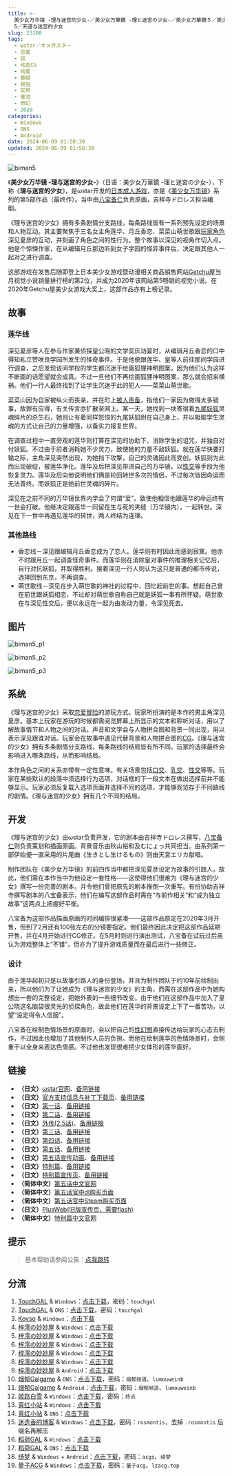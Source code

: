 ```yaml
---
title: >-
  美少女万华镜 -理与迷宫的少女-／美少女万華鏡 -理と迷宮の少女-／美少女万華鏡５／美少女萬華鏡 5／美少女万拔镜／撸出血万华镜／美少女万花筒／Biman
  5／天道与迷宫的少女
slug: 23180
tags:
  - ωstar／オメガスター
  - 恋爱
  - 拔
  - 动态CG
  - 纯爱
  - 悬疑
  - 民俗
  - 实用
  - 催泪
  - 奇幻
  - 2020
categories:
  - Windows
  - ONS
  - Android
date: 2024-06-09 01:58:30
updated: 2024-06-09 01:58:30
---
```


![biman5](https://r2.30hb.cn/vndb-img/biman5.webp)

《**美少女万华镜 -理与迷宫的少女-**》（日语：美少女万華鏡 -理と迷宮の少女-），下称《**理与迷宫的少女**》，是ωstar开发的[日本成人游戏](https://zh.wikipedia.org/wiki/日本成人遊戲)，亦是《[美少女万华镜](https://zh.wikipedia.org/wiki/美少女万华镜)》系列的第5部作品（最终作）。当中由[八宝备仁](https://zh.wikipedia.org/wiki/八宝备仁)负责原画，吉祥寺ドロレス担当编剧。

<!--more-->

《理与迷宫的少女》拥有多条剧情分支路线，每条路线皆有一系列预先设定的场景和人物互动。其主要聚焦于三名女主角莲华、月丘香恋、菜菜山萌世歌跟[玩家角色](https://zh.wikipedia.org/wiki/玩家角色)深见夏彦的互动，并刻画了角色之间的性行为。整个故事以深见的视角作切入点。他是个惊悚作家，在从编辑月丘那边听到女子学园的怪异事件后，决定跟其他人一起对之进行调查。

这部游戏在发售后随即登上日本美少女游戏暨动漫相关商品销售网站[Getchu屋](https://zh.wikipedia.org/wiki/Getchu屋)当月视觉小说销量排行榜的第2位，并成为2020年该网站第5畅销的视觉小说。在2020年Getchu屋美少女游戏大奖上，这部作品亦有上榜记录。

## 故事

### 莲华线

深见夏彦等人在参与作家兼侦探皇公晓的文学奖庆功宴时，从编辑月丘香恋的口中得知私立赞咲良学园所发生的怪奇事件。于是他便跟莲华、皇等人前往那间学园进行调查，之后发现该间学校的学生都沉迷于绘画狐狸神明图案，因为他们认为这样不断画的话愿望就会成真。不过一旦他们不再绘画狐狸神明图案，那么就会招来横祸。他们一行人最终找到了让学生沉迷于此的犯人——菜菜山萌世歌。

菜菜山因为自家被纵火而丧亲，并在町上[被人责备](https://zh.wikipedia.org/wiki/指责受害人)，指他们一家因为做得太多错事，故罪有应得，有关传言亦扩散至网上。某一天，她找到一块寄宿着[九尾妖狐](https://zh.wikipedia.org/wiki/九尾妖狐)灵魂碎片的杀生石，她则让有着同样怨恨的九尾妖狐附在自己身上，并以吸取学生灵魂的方式让自己的力量增强，以备实力报复世界。

在调查过程中一直旁观的莲华则打算在深见的协助下，消除学生的诅咒，并独自对付妖狐。不过由于前者消耗她不少灵力，致使她的力量不敌妖狐。就在莲华快要打输之际，主角深见突然出现，为她挡下攻撃，自己的灵魂因此而受创。妖狐则为此而出现破绽，被莲华净化。莲华及后把深见带进自己的万华镜，以[性交](https://zh.wikipedia.org/wiki/性交)等手段为他恢复灵力。莲华及后向他说明他们俩是轮回转世多次的情侣，不过每次皆因命运而无法善终。而妖狐正是她前世灵魂的碎片。

深见在之前不同的万华镜世界内学会了何谓“爱”。致使他相信他跟莲华的命运终有一世会打破。他继决定跟莲华一同留在生与死的夹缝（万华镜内），一起转世。深见在下一世中再遇见莲华的转世，两人终结为连理。

### 其他路线

- 香恋线－深见跟编辑月丘香恋成为了恋人。莲华则有时因此而感到寂寞。他亦不时跟月丘一起调查怪奇事件。而莲华则在消除皇对事件的推理相关记忆后，自行对抗妖狐，并取得胜利。接着深见一行人则认为这只是普通的都市传说，选择回到东京，不再调查。
- 萌世歌线－深见在步入萌世歌的神社的过程中，回忆起前世的事。想起自己曾在前世跟妖狐相恋，不过却对萌世歌自称自己就是妖狐一事有所怀疑。萌世歌在与深见性交后，便以永远在一起为由发动力量，令深见死去。

## 图片

![biman5_p1](https://r2.30hb.cn/vndb-img/biman5_p1.webp)

![biman5_p2](https://r2.30hb.cn/vndb-img/biman5_p2.webp)

![biman5_p3](https://r2.30hb.cn/vndb-img/biman5_p3.webp)

## 系统

《理与迷宫的少女》采取[恋爱冒险](https://zh.wikipedia.org/wiki/戀愛冒險)的游玩方式。玩家所扮演的是本作的男主角深见夏彦。基本上玩家在游玩的时候都需阅览屏幕上所显示的文本和聆听对话，用以了解故事情节和人物之间的对话。声音和文字会与人物拼合图和背景一同出现，用以表示深见跟谁对话。玩家会在故事中遇见代替背景和人物拼合图的[CG](https://zh.wikipedia.org/wiki/计算机图形)。《理与迷宫的少女》拥有多条剧情分支路线，每条路线的结局皆有所不同。玩家的选择最终会影响进入哪条路线，从而影响结局。

本作角色之间的关系亦带有一定性意味。有关场景包括[口交](https://zh.wikipedia.org/wiki/口交)、[乳交](https://zh.wikipedia.org/wiki/乳交)、[性交](https://zh.wikipedia.org/wiki/性交)等等。玩家在某些默认的段落中须选择行为选项，对话框的下一段文本在做出选择前并不能够显示。玩家必须反复载入选项页面并选择不同的选项，才能够观览存于不同路线的剧情。《理与迷宫的少女》拥有几个不同的结局。

## 开发

《理与迷宫的少女》由ωstar负责开发，它的剧本由吉祥寺ドロレス撰写，[八宝备仁](https://zh.wikipedia.org/wiki/八宝备仁)则负责策划和描画原画。背景音乐由秋山裕和及むにょっ共同担当。由系列第一部伊始便一直采用的片尾曲《生きとし生けるもの》则由天宮エリカ献唱。

制作团队在《美少女万华镜》的前四作当中都把深见夏彦设定为故事的引路人，故此，他们需在本作当中为他设定一套性格——这使得他们很难为《理与迷宫的少女》撰写一份完善的剧本，并令他们曾把原先的剧本推倒一次重写。有份协助吉祥寺撰写剧本的八宝备表示，他们在编写这部作品时需在“与前作相关”和“成为独立故事”这两点上把握好平衡。

八宝备为这部作品描画原画的时间编排很紧凑——这部作品原定在2020年3月开售，但到了2月还有100张左右的分镜要指定。他们最终因此决定把这部作品延期开售，并在4月开始进行CG修正。在5月时则进行演出测试，八宝备在试玩过后虽认为游戏整体上“不错”，但亦为了提升游戏质量而在最后进行一些修正。

### 设计

由于莲华起初只是以故事引路人的身份登场，并且为制作团队于约10年前绘制出来，所以他们为了让她成为《理与迷宫的少女》的主角，而需在这部作品中为她构想出一套的完整设定，把她外表的一些细节改变。由于他们在这部作品中加入了皇公晓这名脑袋很灵光的侦探角色，故此他们在莲华的背景设定上下了一番苦功，以望“设定得令人信服”。

八宝备在绘制色情场景的原画时，会以把自己的[性幻想](https://zh.wikipedia.org/wiki/性幻想)直接传达给玩家的心态去制作，不过因此也增加了其他制作人员的负担。而他在绘制莲华的色情场景时，会侧重于以全身来表达色情感。不过他也发现很难把少女体形的莲华画好。

## 链接

- **（日文）**[ωstar官网](http://www.favo-soft.jp/omega-star/)、[备用链接](http://www.omega-star.jp)
- **（日文）**[官方支持信息与补丁下载页](http://www.favo-soft.jp/omega-star/support.html)、[备用链接](http://www.omega-star.jp/support.html)
- **（日文）**[第一话](http://www.favo-soft.jp/omega-star/bimanhtml/index.html)、[备用链接](http://www.omega-star.jp/bimanhtml/index.html)
- **（日文）**[第二话](http://www.favo-soft.jp/omega-star/biman2html/index.html)、[备用链接](http://www.omega-star.jp/biman2html/index.html)
- **（日文）**[外传(2.5话)](http://www.favo-soft.jp/omega-star/bimanharuhtml/index.html)、[备用链接](http://www.omega-star.jp/bimanharuhtml/index.html)
- **（日文）**[第三话](http://www.favo-soft.jp/omega-star/biman3html/index.html)、[备用链接](http://www.omega-star.jp/biman3html/index.html)
- **（日文）**[第四话](http://www.favo-soft.jp/omega-star/biman4html/index.html)、[备用链接](http://www.omega-star.jp/biman4html/index.html)
- **（日文）**[第五话](http://www.favo-soft.jp/omega-star/biman5html/index.html)、[备用链接](http://www.omega-star.jp/biman5html/index.html)
- **（日文）**[第五话宣传动画](http://www.favo-soft.jp/omega-star/biman5html/open.html)、[备用链接](http://www.omega-star.jp/biman5html/open.html)
- **（日文）**[特别篇](http://www.favo-soft.jp/omega-star/ibun/index.html)、[备用链接](http://www.omega-star.jp/ibun/index.html)
- **（日文）**[特别篇宣传页](http://www.favo-soft.jp/omega-star/ibun_brandnew.html)、[备用链接](http://www.omega-star.jp/ibun_brandnew.html)
- **（简体中文）**[第五话中文官网](https://bishojomangekyo.com/)
- **（简体中文）**[第五话官中dl购买页面](https://www.dlsite.com/pro/work/=/product_id/VJ013799.html)
- **（简体中文）**[第五话官中Steam购买页面](https://store.steampowered.com/app/1310990)
- **（日文）**[PlusWeb(旧版宣传页，需要flash)](http://www.plus01.jp/htdocs/biman/bisyo.html)
- **（简体中文）**[特别篇中文官网](https://bishojomangekyo.com/ibun/)

## 提示

> 基本帮助请参阅公告：[点我跳转](/)

## 分流

1. [TouchGAL](https://www.touchgal.us/) & `Windows`：[点击下载](https://pan.touchgal.net/s/1wVIX)，密码：`touchgal`
2. [TouchGAL](https://www.touchgal.us/) & `ONS`：[点击下载](https://pan.touchgal.net/s/xg5HO)，密码：`touchgal`
3. [Koyso](https://koyso.com/) & `Windows`：[点击下载](https://koyso.com/game/460)
4. [梓澪の妙妙屋](https://zi0.cc/) & `Windows`：[点击下载](https://zi0.cc/d/%2C%E3%80%90ADV-%E5%86%92%E9%99%A9%E6%B8%B8%E6%88%8F%E3%80%91/%E3%80%90PC%2B%E5%AE%89%E5%8D%93%E3%80%91%E7%BE%8E%E5%B0%91%E5%A5%B3%E4%B8%87%E5%8D%8E%E9%95%9C%E7%B3%BB%E5%88%971-5/PC/5-%E7%BE%8E%E5%B0%91%E5%A5%B3%E4%B8%87%E5%8D%8E%E9%95%9C5%EF%BC%9A%E5%A4%A9%E9%81%93%E4%B8%8E%E8%BF%B7%E5%AE%AB%E7%9A%84%E5%B0%91%E5%A5%B3.zip?sign=YNL2FQTQ1F1lFY0yW0rVkPaft6VC8sBrVAVG4eZqv44=:0)
5. [梓澪の妙妙屋](https://zi0.cc/) & `Windows`：[点击下载](https://zi0.cc/.%E3%80%90%E5%A4%8F%E9%A3%8E%E3%80%91/.%E3%80%90%E5%A4%8F%E9%A3%8E-1%E3%80%91/ADV%EF%BC%88%E5%86%92%E9%99%A9%E6%B8%B8%E6%88%8F%EF%BC%89/PC%E5%A4%A7%E4%BD%9CADV%E4%B8%AD%E6%96%87%E5%8A%A8%E6%80%81%E7%BE%8E%E5%B0%91%E5%A5%B3%E4%B8%87%E5%8D%8E%E9%95%9C5%EF%BC%9A%E7%90%86%E4%B8%8E%E8%BF%B7%E5%AE%AE%E7%9A%84%E5%B0%91%E5%A5%B3?from=search)
6. [梓澪の妙妙屋](https://zi0.cc/) & `Windows`：[点击下载](https://zi0.cc/.%E3%80%90%E5%A4%8F%E9%A3%8E%E3%80%91/.%E3%80%90%E5%A4%8F%E9%A3%8E-2%E3%80%91/%E3%80%90_PC%E7%A1%AC%E7%9B%98%E3%80%91%E3%80%90%E5%AE%98%E4%B8%AD%E3%80%91%E7%BE%8E%E5%B0%91%E5%A5%B3%E4%B8%87%E5%8D%8E%E9%95%9C5%E2%80%94%E2%80%94%E7%90%86%E4%B8%8E%E8%BF%B7%E5%AE%AB%E7%9A%84%E5%B0%91%E5%A5%B3?from=search)
7. [梓澪の妙妙屋](https://zi0.cc/) & `Windows`：[点击下载](https://zi0.cc/.%E3%80%90%E5%A4%8F%E9%A3%8E%E3%80%91/.%E3%80%90%E5%A4%8F%E9%A3%8E-2%E3%80%91/%E3%80%90_PC%E7%A1%AC%E7%9B%98%E3%80%91%E3%80%90%E4%BA%91%E6%B1%89+%E8%90%8C%E4%BD%A0%E5%A6%B9%E8%81%94%E5%90%88%E6%B1%89%E5%8C%96%E3%80%91%E7%BE%8E%E5%B0%91%E5%A5%B3%E4%B8%87%E5%8D%8E%E9%95%9C5%E2%80%94%E2%80%94%E7%90%86%E4%B8%8E%E8%BF%B7%E5%AE%AB%E7%9A%84%E5%B0%91%E5%A5%B3?from=search)
8. [梓澪の妙妙屋](https://zi0.cc/) & `Windows`：[点击下载](https://zi0.cc/.%E3%80%90%E8%8E%B1%E8%8C%B5%E3%80%91/.%E3%80%90%E8%8E%B1%E8%8C%B5-1%E3%80%91/%E7%BE%8E%E5%B0%91%E5%A5%B3%E4%B8%87%E5%8D%8E%E9%95%9C5)
9. [梓澪の妙妙屋](https://zi0.cc/) & `Android`：[点击下载](https://zi0.cc/d/%2C%E3%80%90ADV-%E5%86%92%E9%99%A9%E6%B8%B8%E6%88%8F%E3%80%91/%E3%80%90PC%2B%E5%AE%89%E5%8D%93%E3%80%91%E7%BE%8E%E5%B0%91%E5%A5%B3%E4%B8%87%E5%8D%8E%E9%95%9C%E7%B3%BB%E5%88%971-5/%E5%AE%89%E5%8D%93/5-%E7%BE%8E%E5%B0%91%E5%A5%B3%E4%B8%87%E5%8D%8E%E9%95%9C%E2%80%9B%EF%BC%9A%E5%A4%A9%E9%81%93%E4%B8%8E%E8%BF%B7%E5%AE%AB%E7%9A%84%E5%B0%91%E5%A5%B3.7z?sign=A7BzPOlhLWuo49jqGBLxyaN-sZwbqmdF9bNOpWwFNfk=:0)
10. [烟郁Galgame](https://yanyugal.top/) & `ONS`：[点击下载](https://yanyugal.top/d/disk1/%E5%B0%8F%E5%B0%8F%E7%9A%84%E5%88%86%E4%BA%AB%EF%BC%88PC%EF%BC%86%E5%AE%89%E5%8D%93%EF%BC%89/%E5%AE%89%E5%8D%93/ons/%E4%B8%87%E5%8D%8E%E9%95%9C%E5%90%88%E9%9B%86/%E7%BE%8E%E5%B0%91%E5%A5%B3%E4%B8%87%E5%8D%8E%E9%95%9C5.7z)，密码：`烟郁频道`、`lumouweinb`
11. [烟郁Galgame](https://yanyugal.top/) & `Android`：[点击下载](https://yanyugal.top/d/disk1/%E5%B0%8F%E5%B0%8F%E7%9A%84%E5%88%86%E4%BA%AB%EF%BC%88PC%EF%BC%86%E5%AE%89%E5%8D%93%EF%BC%89/%E5%AE%89%E5%8D%93/%E7%9B%B4%E8%A3%85%E5%AE%89%E8%A3%85%E5%8C%85/%E7%BE%8E%E5%B0%91%E5%A5%B3%E4%B8%87%E5%8D%8E%E9%95%9C/%E7%BE%8E%E5%B0%91%E5%A5%B3%E4%B8%87%E5%8D%8E%E9%95%9C5.7z)，密码：`烟郁频道`、`lumouweinb`
12. [姬路白雪](https://pan.jlbx.xyz/) & `Windows`：[点击下载](https://pan.jlbx.xyz/?s=%E7%BE%8E%E5%B0%91%E5%A5%B3%E4%B8%87%E5%8D%8E%E9%95%9C5)，密码：`终点`
13. [真红小站](https://www.shinnku.com/) & `Windows`：[点击下载](https://www.shinnku.com/api/download/0/win/%E7%BE%8E%E5%B0%91%E5%A5%B3%E4%B8%87%E5%8D%8E%E9%95%9C5-%E7%90%86%E4%B8%8E%E8%BF%B7%E5%AE%AB%E7%9A%84%E5%B0%91%E5%A5%B3.7z)
14. [真红小站](https://www.shinnku.com/) & `ONS`：[点击下载](https://www.shinnku.com/api/download/0/ons/%E7%BE%8E%E5%B0%91%E5%A5%B3%E4%B8%87%E5%8D%8E%E9%95%9C5v3.0.zip)
15. [迷迭香的博客](https://rosmontis.com/) & `Windows`：[点击下载](https://drive.rosmontis.com/s/W2oU7)，密码：`rosmontis`，去掉 `.rosmontis` 后缀名再解压
16. [稻荷GAL](https://inarigal.com/) & `Windows`：[点击下载](https://inarigal.com/detail/225)
17. [稻荷GAL](https://inarigal.com/) & `ONS`：[点击下载](https://inarigal.com/detail/592)
18. [绮梦](https://acgs.one/) & `Windows` + `Android`：[点击下载](https://game.acgs.one/game/53.html)，密码：`acgs`、`绮梦`
19. [量子ACG](https://lzacg.org/) & `Windows`：[点击下载](https://lzacg.org/6059)，密码：`量子acg`、`lzacg.top`
